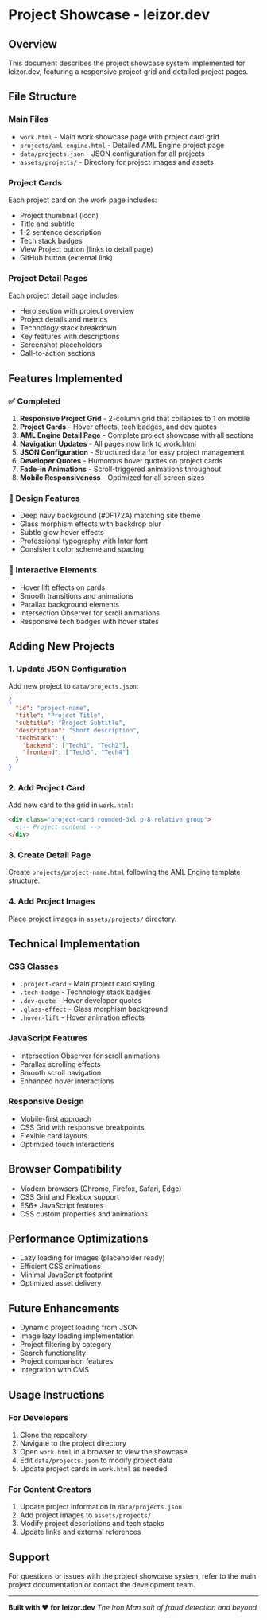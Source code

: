 # Project Showcase - leizor.dev

## Overview
This document describes the project showcase system implemented for leizor.dev, featuring a responsive project grid and detailed project pages.

## File Structure

### Main Files
- `work.html` - Main work showcase page with project card grid
- `projects/aml-engine.html` - Detailed AML Engine project page
- `data/projects.json` - JSON configuration for all projects
- `assets/projects/` - Directory for project images and assets

### Project Cards
Each project card on the work page includes:
- Project thumbnail (icon)
- Title and subtitle
- 1-2 sentence description
- Tech stack badges
- View Project button (links to detail page)
- GitHub button (external link)

### Project Detail Pages
Each project detail page includes:
- Hero section with project overview
- Project details and metrics
- Technology stack breakdown
- Key features with descriptions
- Screenshot placeholders
- Call-to-action sections

## Features Implemented

### ✅ Completed
1. **Responsive Project Grid** - 2-column grid that collapses to 1 on mobile
2. **Project Cards** - Hover effects, tech badges, and dev quotes
3. **AML Engine Detail Page** - Complete project showcase with all sections
4. **Navigation Updates** - All pages now link to work.html
5. **JSON Configuration** - Structured data for easy project management
6. **Developer Quotes** - Humorous hover quotes on project cards
7. **Fade-in Animations** - Scroll-triggered animations throughout
8. **Mobile Responsiveness** - Optimized for all screen sizes

### 🎨 Design Features
- Deep navy background (#0F172A) matching site theme
- Glass morphism effects with backdrop blur
- Subtle glow hover effects
- Professional typography with Inter font
- Consistent color scheme and spacing

### 🚀 Interactive Elements
- Hover lift effects on cards
- Smooth transitions and animations
- Parallax background elements
- Intersection Observer for scroll animations
- Responsive tech badges with hover states

## Adding New Projects

### 1. Update JSON Configuration
Add new project to `data/projects.json`:
```json
{
  "id": "project-name",
  "title": "Project Title",
  "subtitle": "Project Subtitle",
  "description": "Short description",
  "techStack": {
    "backend": ["Tech1", "Tech2"],
    "frontend": ["Tech3", "Tech4"]
  }
}
```

### 2. Add Project Card
Add new card to the grid in `work.html`:
```html
<div class="project-card rounded-3xl p-8 relative group">
  <!-- Project content -->
</div>
```

### 3. Create Detail Page
Create `projects/project-name.html` following the AML Engine template structure.

### 4. Add Project Images
Place project images in `assets/projects/` directory.

## Technical Implementation

### CSS Classes
- `.project-card` - Main project card styling
- `.tech-badge` - Technology stack badges
- `.dev-quote` - Hover developer quotes
- `.glass-effect` - Glass morphism background
- `.hover-lift` - Hover animation effects

### JavaScript Features
- Intersection Observer for scroll animations
- Parallax scrolling effects
- Smooth scroll navigation
- Enhanced hover interactions

### Responsive Design
- Mobile-first approach
- CSS Grid with responsive breakpoints
- Flexible card layouts
- Optimized touch interactions

## Browser Compatibility
- Modern browsers (Chrome, Firefox, Safari, Edge)
- CSS Grid and Flexbox support
- ES6+ JavaScript features
- CSS custom properties and animations

## Performance Optimizations
- Lazy loading for images (placeholder ready)
- Efficient CSS animations
- Minimal JavaScript footprint
- Optimized asset delivery

## Future Enhancements
- Dynamic project loading from JSON
- Image lazy loading implementation
- Project filtering by category
- Search functionality
- Project comparison features
- Integration with CMS

## Usage Instructions

### For Developers
1. Clone the repository
2. Navigate to the project directory
3. Open `work.html` in a browser to view the showcase
4. Edit `data/projects.json` to modify project data
5. Update project cards in `work.html` as needed

### For Content Creators
1. Update project information in `data/projects.json`
2. Add project images to `assets/projects/`
3. Modify project descriptions and tech stacks
4. Update links and external references

## Support
For questions or issues with the project showcase system, refer to the main project documentation or contact the development team.

---

**Built with ❤️ for leizor.dev**
*The Iron Man suit of fraud detection and beyond*
